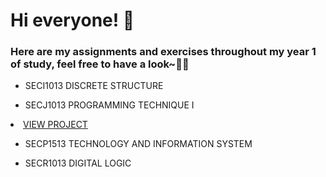 <h1> Hi everyone! 🙌</h1>
<h3> Here are my assignments and exercises throughout my year 1 of study, feel free to have a look~📝🤭</h3>

- SECI1013 DISCRETE STRUCTURE

- SECJ1013 PROGRAMMING TECHNIQUE I
 <li><a href="https://github.com/lauyeewen123/SECPH-Y1S1/tree/main/SECP1513%20TECHNOLOGY%20AND%20INFORMATION%20SYSTEM" class="button">VIEW PROJECT</a></li>

- SECP1513 TECHNOLOGY AND INFORMATION SYSTEM

- SECR1013 DIGITAL LOGIC

